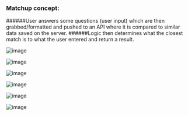 ### Matchup concept:

######User answers some questions (user input) which are then grabbed/formatted and pushed to an API where it is compared to similar data saved on the server. 
######Logic then determines what the closest match is to what the user entered and return a result.


![image](https://cloud.githubusercontent.com/assets/18251657/23337623/0c1fe890-fbc2-11e6-94fa-b83464ddd906.png)

![image](https://cloud.githubusercontent.com/assets/18251657/23346624/e0e2c7f8-fc69-11e6-95a8-dbdee4c83ea7.png)

![image](https://cloud.githubusercontent.com/assets/18251657/23346887/49a0a4f2-fc6c-11e6-99b3-447ceb0facfc.png)

![image](https://cloud.githubusercontent.com/assets/18251657/23346888/4feb92c2-fc6c-11e6-912b-9b3a56354e6b.png)

![image](https://cloud.githubusercontent.com/assets/18251657/23346889/559b7610-fc6c-11e6-873d-748443404c34.png)

![image](https://cloud.githubusercontent.com/assets/18251657/23347247/ad8cc3fe-fc6e-11e6-8bc2-159f2da3fddd.png)